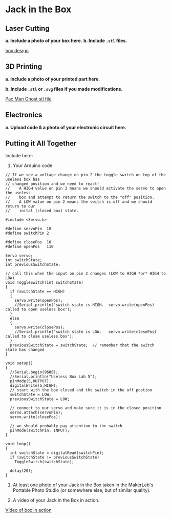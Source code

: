 # Jack in the Box



## Laser Cutting

**a. Include a photo of your box here.**
**b. Include `.stl` files.**

[box design](https://github.com/FAR-Lab/Developing-and-Designing-Interactive-Devices/blob/2019Fall/Lab5/boxTall.pdf)


## 3D Printing

**a. Include a photo of your printed part here.**


**b. Include `.stl` or `.svg` files if you made modifications.**

[Pac Man Ghost stl file](https://github.com/drywitte/IDD-Fa19-Lab5/blob/master/Dan%20Witte%20Lab%205.stl)

## Electronics

**a. Upload code & a photo of your electronic circuit here.**

## Putting it All Together

Include here:
1. Your Arduino code.

```
// If we see a voltage change on pin 2 the toggle switch on top of the useless box has 
// changed position and we need to react!
//    A HIGH value on pin 2 means we should activate the servo to open the useless 
//    box and attempt to return the switch to the "off" position.
//    A LOW value on pin 2 means the switch is off and we should return to our 
//    inital (closed box) state.

#include <Servo.h> 

#define servoPin  10
#define switchPin 2

#define closePos  10
#define openPos   110

Servo servo;
int switchState;
int previousSwitchState;

// call this when the input on pin 2 changes (LOW to HIGH *or* HIGH to LOW)
void ToggleSwitch(int switchState)
{    
  if (switchState == HIGH)
  {
    servo.write(openPos);
    //Serial.println("switch state is HIGH.  servo.write(openPos) called to open useless box");
  }
  else
  {
    servo.write(closePos);
    //Serial.println("switch state is LOW.   servo.write(closePos) called to close useless box");
  }
  previousSwitchState = switchState;  // remember that the switch state has changed 
}

void setup()
{
  //Serial.begin(9600);
  //Serial.println("Useless Box Lab 5");
  pinMode(5,OUTPUT);
  digitalWrite(5,HIGH);
  // start with the box closed and the switch in the off postion
  switchState = LOW;
  previousSwitchState = LOW;

  // connect to our servo and make sure it is in the closed position
  servo.attach(servoPin);
  servo.write(closePos);

  // we should probably pay attention to the switch
  pinMode(switchPin, INPUT); 
}

void loop()
{ 
  int switchState = digitalRead(switchPin);
  if (switchState != previousSwitchState)
    ToggleSwitch(switchState);

  delay(20);
}
```

1. At least one photo of your Jack in the Box taken in the MakerLab's Portable Photo Studio (or somewhere else, but of similar quality).


1. A video of your Jack in the Box in action.

[Video of box in action](https://photos.app.goo.gl/PBeJLJ5L1eHPhXm38)
